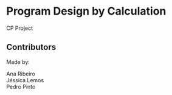 # Program Design by Calculation
CP Project

## Contributors
Made by:

Ana Ribeiro <br />
Jéssica Lemos <br />
Pedro Pinto <br />
